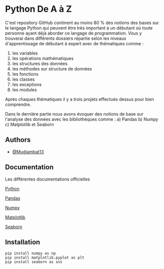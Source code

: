 
# Python De A à Z

C'est repository GitHub continent au moins 80 % des notions des bases sur le langage Python qui peuvent être très important à un débutant où toute personne ayant déjà aborder  ce langage de programmation. 
Vous y trouverai dans différents dossiers répartie selon les niveaux d'apprentissage de débutant à expert avec de thématiques comme :

1) les variables 
2) les opérations mathématiques
3) les structures des données
4) les méthodes sur structure de données
5) les fonctions
6) les classes
7) les exceptions
8) les modules

Après chaques thématiques il y a trois projets effectués dessus pour bien comprendre. 

Dans le dernière partie nous avons évoquer des notions de base sur l'analyse des données avec les bibliothèques comme :
a) Pandas 
b) Numpy 
c) Matplotlib et Seaborn
## Authors

- [@Mudiambat13](https://www.github.com/Mudiambat13)


## Documentation
Les différentes documentations officielles

[Python](https://docs.python.org/3/)

[Pandas](https://pandas.pydata.org/) 

[Numpy](https://numpy.org/) 

[Matplotlib](https://matplotlib.org/) 

[Seaborn](https://seaborn.pydata.org/) 


## Installation 

```pip install pandas as pd
pip install numpy as np
pip install matplotlib.pyplot as plt
pip install seaborn as sns
```


    
